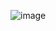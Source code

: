 ![image](https://github.com/oclockvn/dotnet-dev-0-to-hero-vietnam/assets/3783976/be9928b8-e521-4a4f-8a8b-3285c29741b7)

